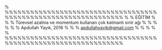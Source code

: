 % %%%%%%%%%%%%%%%%%%%%%%%%%%%%%%%%%%%%%%%%%%%%%%%%%%%%%%%%%%%%%%%%
% %                           EĞİTİM                             %
% % Türevsel azalma ve momentum kullanan çok katmanlı sinir ağı  %
% %                                                              %
% %                    Apdullah Yayık, 2016                      %
% %                    apdullahyayik@gmail.com                   %
% %                                                              %
% %%%%%%%%%%%%%%%%%%%%%%%%%%%%%%%%%%%%%%%%%%%%%%%%%%%%%%%%%%%%%%%%
